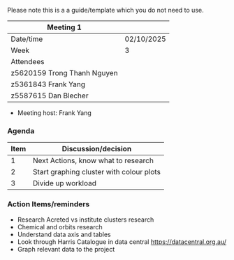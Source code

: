 Please note this is a a guide/template which you do not need to use.

| Meeting 1 |  |
|-----------|--|
| Date/time | 02/10/2025 |
| Week | 3 |
| Attendees |
| z5620159 Trong Thanh Nguyen |
| z5361843 Frank Yang |
| z5587615 Dan Blecher |

- Meeting host: Frank Yang

### Agenda

| Item | Discussion/decision |
|------|---------------------|
| 1 | Next Actions, know what to research |
| 2 | Start graphing cluster with colour plots |
| 3 | Divide up workload |


### Action Items/reminders

- Research Acreted vs institute clusters research
- Chemical and orbits research
- Understand data axis and tables
- Look through Harris Catalogue in data central https://datacentral.org.au/
- Graph relevant data to the project